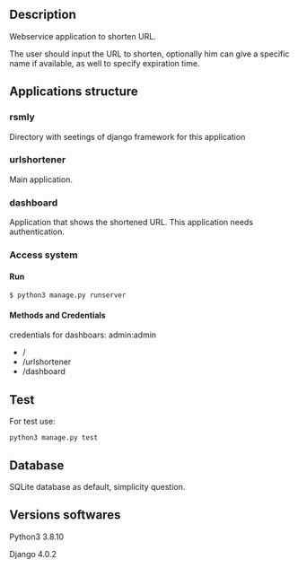 ## Description
Webservice application to shorten URL.

The user should input the URL to shorten, optionally him can give a specific name if available, as well to specify expiration time.

## Applications structure

### rsmly
Directory with seetings of django framework for this application

### urlshortener
Main application.


### dashboard
Application that shows the shortened URL. This application needs authentication.

### Access system

#### Run
```
$ python3 manage.py runserver
```

#### Methods and Credentials

credentials for dashboars: admin:admin

* /
* /urlshortener
* /dashboard


## Test

For test use:

```
python3 manage.py test
```

## Database
SQLite database as default, simplicity  question.

## Versions softwares
Python3 3.8.10

Django  4.0.2
